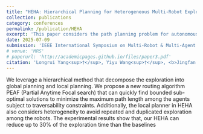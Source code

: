 ```yaml
---
title: "HEHA: Hierarchical Planning for Heterogeneous Multi-Robot Exploration of Unknown Environments"
collection: publications
category: conferences
permalink: /publication/HEHA
excerpt: 'This paper considers the path planning problem for autonomous exploration of an unknown environment using multiple heterogeneous robots such as drones, wheeled, and legged robots, which have different capabilities to traverse complex terrains.'
date: 2025-07-09
submission: 'IEEE International Symposium on Multi-Robot & Multi-Agent Systems (MRS)'
# venue: 'MRS'
# paperurl: 'http://academicpages.github.io/files/paper3.pdf'
citation: 'Longrui Yang<sup>†</sup>, Yiyu Wang<sup>†</sup>, <b>Jingfan Tang</b><sup>†</sup>. (2025). &quot;HEHA: Hierarchical Planning for Heterogeneous Multi-Robot Exploration of Unknown Environments.&quot;'
---
```


We leverage a hierarchical method that decompose the exploration into global planning and local planning. We propose a new routing algorithm PEAF (Partial Anytime Focal search) that can quickly find bounded sub-optimal solutions to minimize the maximum path
length among the agents subject to traversability constraints. Additionally, the local planner in HEHA also considers heterogeneity to avoid repeated and duplicated exploration among the robots. The experimental results show that, our HEHA can reduce up to 30% of the exploration time than the baselines